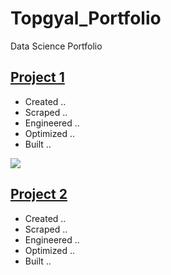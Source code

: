 # Topgyal_Portfolio
Data Science Portfolio

## [Project 1](https://github.com/topgyaltsering/dataAnalysiswithPython)
* Created ..
* Scraped ..
* Engineered ..
* Optimized ..
* Built ..

![](/Images/)

## [Project 2]()
* Created ..
* Scraped ..
* Engineered ..
* Optimized ..
* Built ..
